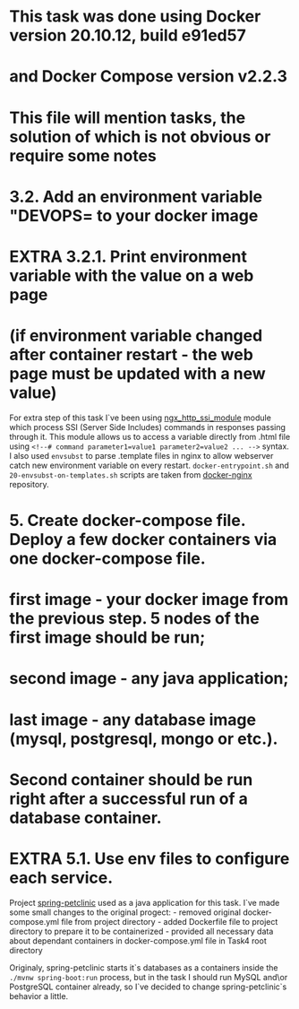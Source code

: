 # This task was done using Docker version 20.10.12, build e91ed57
# and Docker Compose version v2.2.3
# This file will mention tasks, the solution of which is not obvious or require some notes

# 3.2. Add an environment variable "DEVOPS=<username> to your docker image 
# EXTRA 3.2.1. Print environment variable with the value on a web page
# (if environment variable changed after container restart - the web page must be updated with a new value)

For extra step of this task I\`ve been using <a href="http://nginx.org/en/docs/http/ngx_http_ssi_module.html">ngx_http_ssi_module</a> module
which process SSI (Server Side Includes) commands in responses passing through it. This module allows us to
access a variable directly from .html file using `<!--# command parameter1=value1 parameter2=value2 ... -->` syntax.
I also used `envsubst` to parse .template files in nginx to allow webserver catch new environment variable
on every restart. `docker-entrypoint.sh` and `20-envsubst-on-templates.sh` scripts are taken from <a href="https://github.com/nginxinc/docker-nginx">docker-nginx</a> repository.

# 5.  Create docker-compose file. Deploy a few docker containers via one docker-compose file. 
# first image - your docker image from the previous step. 5 nodes of the first image should be run;
# second image - any java application;
# last image - any database image (mysql, postgresql, mongo or etc.).
# Second container should be run right after a successful run of a database container.
#	EXTRA 5.1. Use env files to configure each service.

Project <a href="https://github.com/spring-projects/spring-petclinic">spring-petclinic</a> used as a java application for this task.
I`ve made some small changes to the original progect:
    - removed original docker-compose.yml file from project directory
    - added Dockerfile file to project directory to prepare it to be containerized
    - provided all necessary data about dependant containers in docker-compose.yml file in Task4 root directory

Originaly, spring-petclinic starts it\`s databases as a containers inside the `./mvnw spring-boot:run` process, but in the task I should
run MySQL and\or PostgreSQL container already, so I\`ve decided to change spring-petclinic\`s behavior a little.
